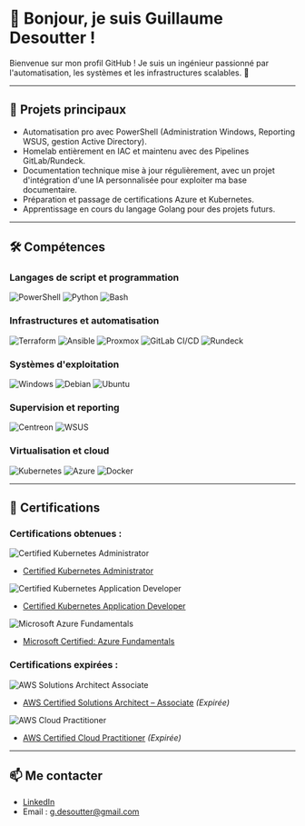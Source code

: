 # 👋 Bonjour, je suis Guillaume Desoutter !

Bienvenue sur mon profil GitHub ! Je suis un ingénieur passionné par l'automatisation, les systèmes et les infrastructures scalables. 🚀

---

## 🌟 Projets principaux

- Automatisation pro avec PowerShell (Administration Windows, Reporting WSUS, gestion Active Directory).
- Homelab entièrement en IAC et maintenu avec des Pipelines GitLab/Rundeck.
- Documentation technique mise à jour régulièrement, avec un projet d'intégration d'une IA personnalisée pour exploiter ma base documentaire.
- Préparation et passage de certifications Azure et Kubernetes.
- Apprentissage en cours du langage Golang pour des projets futurs.

---

## 🛠️ Compétences

### **Langages de script et programmation**
![PowerShell](https://img.shields.io/badge/PowerShell-%235835CC?style=flat&logo=powershell&logoColor=white)
![Python](https://img.shields.io/badge/Python-%233776AB?style=flat&logo=python&logoColor=white)
![Bash](https://img.shields.io/badge/Bash-%234EAA25?style=flat&logo=gnu-bash&logoColor=white)

### **Infrastructures et automatisation**
![Terraform](https://img.shields.io/badge/Terraform-%235835CC?style=flat&logo=terraform&logoColor=white)
![Ansible](https://img.shields.io/badge/Ansible-%23EE0000?style=flat&logo=ansible&logoColor=white)
![Proxmox](https://img.shields.io/badge/Proxmox-%23262026?style=flat&logo=proxmox&logoColor=white)
![GitLab CI/CD](https://img.shields.io/badge/GitLab_CI%2FCD-%23181717?style=flat&logo=gitlab&logoColor=white)
![Rundeck](https://img.shields.io/badge/Rundeck-%231F2C33?style=flat&logoColor=white)

### **Systèmes d'exploitation**
![Windows](https://img.shields.io/badge/Windows-%230078D6?style=flat&logo=windows&logoColor=white)
![Debian](https://img.shields.io/badge/Debian-%23A81D33?style=flat&logo=debian&logoColor=white)
![Ubuntu](https://img.shields.io/badge/Ubuntu-%23E95420?style=flat&logo=ubuntu&logoColor=white)

### **Supervision et reporting**
![Centreon](https://img.shields.io/badge/Centreon-%232C60A6?style=flat&logoColor=white)
![WSUS](https://img.shields.io/badge/WSUS-%230078D6?style=flat&logo=windows&logoColor=white)

### **Virtualisation et cloud**
![Kubernetes](https://img.shields.io/badge/Kubernetes-%23326CE5?style=flat&logo=kubernetes&logoColor=white)
![Azure](https://img.shields.io/badge/Azure-%230078D4?style=flat&logo=microsoft-azure&logoColor=white)
![Docker](https://img.shields.io/badge/Docker-%232496ED?style=flat&logo=docker&logoColor=white)

---

## 📜 Certifications

### **Certifications obtenues :**

![Certified Kubernetes Administrator](https://img.shields.io/badge/Kubernetes_CKA-%23326CE5?style=flat&logo=kubernetes&logoColor=white)
- [Certified Kubernetes Administrator](https://www.credly.com/badges/a128abbb-0bc8-4262-a385-9b2883ab53d9/linked_in_profile)

![Certified Kubernetes Application Developer](https://img.shields.io/badge/Kubernetes_CKAD-%23326CE5?style=flat&logo=kubernetes&logoColor=white)
- [Certified Kubernetes Application Developer](https://www.credly.com/badges/4b15895d-a39b-4a1a-b754-dade7f8a538d/linked_in_profile)

![Microsoft Azure Fundamentals](https://img.shields.io/badge/Microsoft_Azure_Fundamentals-%230078D4?style=flat&logo=microsoft-azure&logoColor=white)
- [Microsoft Certified: Azure Fundamentals](https://www.credly.com/badges/553d2cf1-d251-4845-89b9-48e71a05f2cf/linked_in_profile)

### **Certifications expirées :**

![AWS Solutions Architect Associate](https://img.shields.io/badge/AWS_Solutions_Architect_Associate-%23232F3E?style=flat&logo=amazon-aws&logoColor=white)
- [AWS Certified Solutions Architect – Associate](https://www.credly.com/badges/2f23d60f-8b7f-4847-8071-db4eb9a63b0e?source=linked_in_profile) *(Expirée)*

![AWS Cloud Practitioner](https://img.shields.io/badge/AWS_Cloud_Practitioner-%23232F3E?style=flat&logo=amazon-aws&logoColor=white)
- [AWS Certified Cloud Practitioner](https://www.credly.com/badges/6b4186c0-770a-49c7-9b24-2bf70c164940/linked_in_profile) *(Expirée)*
---

## 📫 Me contacter

- [LinkedIn](https://www.linkedin.com/in/guillaume-desoutter/)
- Email : g.desoutter@gmail.com
